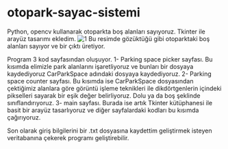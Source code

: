 # otopark-sayac-sistemi
Python, opencv kullanarak otoparkta boş alanları sayıyoruz. Tkinter ile arayüz tasarımı ekledim.
![1](https://github.com/enesyondes/otopark-sayac-sistemi/assets/91937666/a2182966-14e5-41d2-94e7-ff52cc816a80)
Bu resimde gözüktüğü gibi otoparktaki boş alanları sayıyor ve bir çıktı üretiyor.

Program 3 kod sayfasından oluşuyor. 
1- Parking space picker sayfası. Bu kısımda elimizle park alanlarını işaretliyoruz ve bunları bir dosyaya kaydediyoruz CarParkSpace adındaki dosyaya kaydediyoruz.
2- Parking space counter sayfası. Bu kısımda ise CarParkSpace dosyasından çektiğimiz alanlara göre görüntü işleme teknikleri ile dikdörtgenlerin içindeki pikselleri sayarak bir eşik değer belirliyoruz. Dolu ya da boş şeklinde sınıflandırıyoruz.
3- main sayfası. Burada ise artık Tkinter kütüphanesi ile basit bir arayüz tasarlıyoruz ve diğer sayfalardaki kodları bu kısımda çağırıyoruz. 

Son olarak giriş bilgilerini bir .txt dosyasına kaydettim geliştirmek isteyen veritabanına çekerek programı geliştirebilir.
